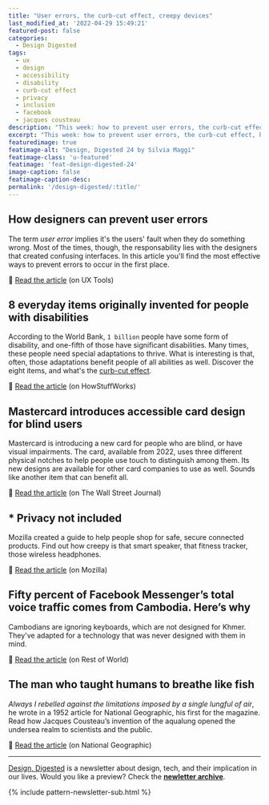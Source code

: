 ```yaml
---
title: "User errors, the curb-cut effect, creepy devices"
last_modified_at: '2022-04-29 15:49:21'
featured-post: false
categories:
  - Design Digested
tags:
  - ux
  - design
  - accessibility
  - disability
  - curb-cut effect
  - privacy
  - inclusion
  - facebook
  - jacques cousteau
description: "This week: how to prevent user errors, the curb-cut effect, how creepy is that device, and users adapting to technology that wasn't designed with them in mind."
excerpt: "This week: how to prevent user errors, the curb-cut effect, how creepy is that device, and users adapting to technology that wasn't designed with them in mind."
featuredimage: true
featimage-alt: "Design, Digested 24 by Silvia Maggi"
featimage-class: 'u-featured'
featimage: 'feat-design-digested-24'
image-caption: false
featimage-caption-desc: 
permalink: '/design-digested/:title/'
---
```

## How designers can prevent user errors

The term <em>user error</em> implies it's the users' fault when they do something wrong. Most of the times, though, the responsability lies with the designers that created confusing interfaces. In this article you'll find the most effective ways to prevent errors to occur in the first place. 

<p class="detached">🔗 <a href="https://uxtools.co/blog/how-designers-can-prevent-user-errors">Read the article</a> (on UX Tools)</p>

## 8 everyday items originally invented for people with disabilities

According to the World Bank, <code>1 billion</code> people have some form of disability, and one-fifth of those have significant disabilities. Many times, these people need special adaptations to thrive. What is interesting is that, often, those adaptations benefit people of all abilities as well. Discover the eight items, and what's the <a href="https://ssir.org/articles/entry/the_curb_cut_effect">curb-cut effect</a>.

<p class="detached">🔗 <a href="https://science.howstuffworks.com/innovation/everyday-innovations/items-invented-people-with-disabilities.htm">Read the article</a> (on HowStuffWorks)</p>

## Mastercard introduces accessible card design for blind users

Mastercard is introducing a new card for people who are blind, or have visual impairments. The card, available from 2022, uses three different physical notches to help people use touch to distinguish among them. Its new designs are available for other card companies to use as well. Sounds like another item that can benefit all.

<p class="detached">🔗 <a href="https://www.wsj.com/articles/mastercard-introduces-accessible-card-design-for-blind-users-11635285951">Read the article</a> (on The Wall Street Journal)</p>

## * Privacy not included

Mozilla created a guide to help people shop for safe, secure connected products. Find out how creepy is that smart speaker, that fitness tracker, those wireless headphones.

<p class="detached">🔗 <a href="https://foundation.mozilla.org/en/privacynotincluded/">Read the article</a> (on Mozilla)</p>

## Fifty percent of Facebook Messenger’s total voice traffic comes from Cambodia. Here’s why

Cambodians are ignoring keyboards, which are not designed for Khmer. They've adapted for a technology that was never designed with them in mind. 

<p class="detached">🔗 <a href="https://restofworld.org/2021/facebook-didnt-know-why-half-of-messengers-voice-traffic-comes-from-cambodia-heres-why/">Read the article</a> (on Rest of World)</p>

## The man who taught humans to breathe like fish

<em>Always I rebelled against the limitations imposed by a single lungful of air</em>, he wrote in a 1952 article for National Geographic, his first for the magazine. Read how Jacques Cousteau’s invention of the aqualung opened the undersea realm to scientists and the public.

<p class="detached">🔗 <a href="https://www.nationalgeographic.com/history/article/the-man-who-taught-humans-to-breathe-like-fish">Read the article</a> (on National Geographic)</p>

---

[Design, Digested](/newsletter/ "Go to the Newsletter page") is a newsletter about design, tech, and their implication in our lives. Would you like a preview? Check the [**newletter archive**](/newsletter/archive/).

{% include pattern-newsletter-sub.html %}




